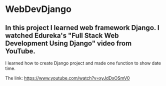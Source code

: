# WebDevDjango
In this project I learned web framework Django. I watched Edureka's "Full Stack Web Development Using Django" video from YouTube.
------------------------

I learned how to create Django project and made one function to show date time.






The link: https://www.youtube.com/watch?v=xyJdDxOSmV0
